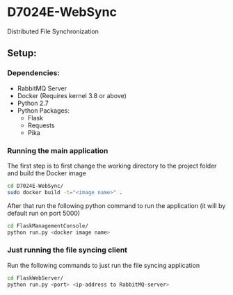D7024E-WebSync
==============

Distributed File Synchronization


## Setup:

### Dependencies:
  - RabbitMQ Server
  - Docker (Requires kernel 3.8 or above)
  - Python 2.7 
  - Python Packages:
    - Flask
    - Requests 
    - Pika
    
### Running the main application
The first step is to first change the working directory to the project folder and build the Docker image

```bash
cd D7024E-WebSync/
sudo docker build -t="<image name>" .
```
After that run the following python command to run the application (it will by default run on port 5000)

```bash
cd FlaskManagementConsole/
python run.py <docker image name>
```

### Just running the file syncing client
Run the following commands to just run the file syncing application

```bash
cd FlaskWebServer/
python run.py <port> <ip-address to RabbitMQ-server>
```
